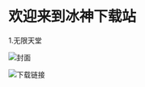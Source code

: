 # 欢迎来到冰神下载站

1.无限天堂

![封面](https://raw.githubusercontent.com/ADOFAIVEF/adofai/main/Assets/Image_1724945332813.png)

![下载链接](https://share.weiyun.com/dLLoBsD1)
